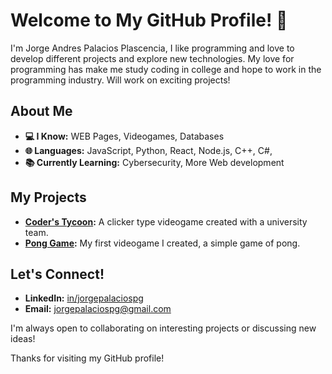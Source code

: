 # Welcome to My GitHub Profile! 👋

I'm Jorge Andres Palacios Plascencia, 
I like programming and love to develop different projects and explore new technologies. My love for programming has make me study coding in college and hope to work in the programming industry. Will work on exciting projects!

## About Me
- **💻 I Know:** WEB Pages, Videogames, Databases
- **🌐 Languages:** JavaScript, Python, React, Node.js, C++, C#, 
- **📚 Currently Learning:** Cybersecurity, More Web development

## My Projects
- **[Coder's Tycoon](#):** A clicker type videogame created with a university team.
- **[Pong Game](#https://github.com/Palakioz/Pong-Game):** My first videogame I created, a simple game of pong.
 
## Let's Connect!
- **LinkedIn:** [in/jorgepalaciospg](#https://www.linkedin.com/in/jorgepalaciospg/)
- **Email:** [jorgepalaciospg@gmail.com](mailto:jorgepalaciospg@gmail.com)

I'm always open to collaborating on interesting projects or discussing new ideas!

Thanks for visiting my GitHub profile!
